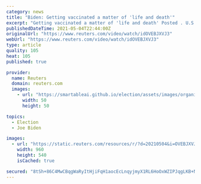 ```yaml
---
category: news
title: "Biden: Getting vaccinated a matter of 'life and death'"
excerpt: "Getting vaccinated a matter of 'life and death' Posted . U.S. President Joe Biden on Tuesday urged all adult Americans to get vaccinated as soon as possible, annou"
publishedDateTime: 2021-05-04T22:44:00Z
originalUrl: "https://www.reuters.com/video/watch/idOVEBJXVJ3"
webUrl: "https://www.reuters.com/video/watch/idOVEBJXVJ3"
type: article
quality: 105
heat: 105
published: true

provider:
  name: Reuters
  domain: reuters.com
  images:
    - url: "https://smartableai.github.io/election/assets/images/organizations/reuters.com-50x50.jpg"
      width: 50
      height: 50

topics:
  - Election
  - Joe Biden

images:
  - url: "https://static.reuters.com/resources/r/?d=20210504&i=OVEBJXVJ3&r=OVEBJXVJ3&t=2"
    width: 960
    height: 540
    isCached: true

secured: "8tSh+86C4MwCBqgWaRyItHjiFqH1aocEcLnqyjmyX1RL6HoOxWZIPJqgLKB+N4gjcPmD33TJKFJvSxIkRxPBIgBf8m10+zTUaPKunQrdefUEXmt7TuxT9FV0R6M6KW9TR29Lo5WPwfzOpNBsA+ApcRm3tOzUwjaZD6letDP9XCN9zM3w02ScL/fmqAoxhUIqR1hj+AWo4eCxXMqyqG0GMkFP+rd7hum4PHd9zNnQMnkkp7/jVAQrI6iRdNpafVeqi2lBLA38DBAZVrT804cj/U6GovPAXpyMFz+C4IwDG+z9LNSuSWWlG+OMPdFTKzydYaxEeUEthGJ0mVMaxRa9nOMabt6oZUgSrl7MdP2TWDs=;sUIbTpY+MssNO0n6SFJqyw=="
---
```



